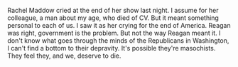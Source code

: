 Rachel Maddow cried at the end of her show last night. I assume for her colleague, a man about my age, who died of CV. But it meant something personal to each of us. I saw it as her crying for the end of America. Reagan was right, government is the problem. But not the way Reagan meant it. I don't know what goes through the minds of the Republicans in Washington, I can't find a bottom to their depravity. It's possible they're masochists. They feel they, and we, deserve to die.
